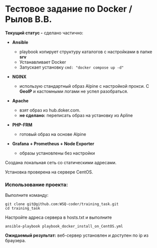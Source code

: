 # Тестовое задание по Docker / Рылов В.В.

**Текущий статус -**  сделано частично:

* **Ansible** 
  - playbook копирует структуру каталогов с настройками в папке **srv**
  - Устанавливает Docker
  - Запускает установку ```cmd: "docker compose up -d"```

* **NGINX**
  - использую стандартный образ Alpine с настройкой прокси. C **GeoIP** и кастомными логами не успел разобраться.

* **Apache**
  - взят образ из hub.doker.com. 
  - **не сделано:** переписать образ на установку из Apline

* **PHP-FRM** 
  - готовый образ на основе Alpine

* **Grafana + Prometheus + Node Exporter**
  - образы установлены без настройки

Создана локальная сеть со статическими адресами.

Установка проверена на сервере CentOS.

### Использование проекта:

Выполните команду: 
``` 
git clone git@github.com:WSQ-coder/training_task.git
cd training_task
```
Настройте адреса сервера в hosts.txt и выполните 
```
ansible-playbook playbook_docker_install_on_CentOS.yml
```

**Ожидаемый результат:** веб-сервер установлен и доступен по ip из браузера.